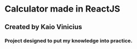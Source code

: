 # Calculator made in ReactJS

## Created by Kaio Vinicius

### Project designed to put my knowledge into practice.
